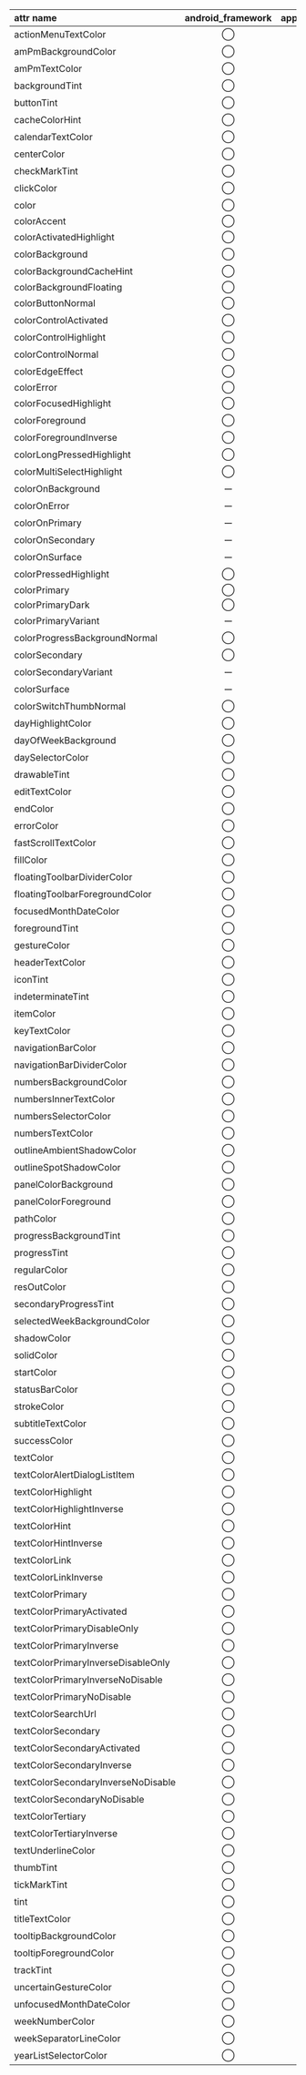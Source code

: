 attr name | android_framework | appcompat | material_components
:-- | :--: | :--: | :--:
actionMenuTextColor | ◯ | ◯ | ー
amPmBackgroundColor | ◯ | ー | ー
amPmTextColor | ◯ | ー | ー
backgroundTint | ◯ | ◯ | ー
buttonTint | ◯ | ◯ | ー
cacheColorHint | ◯ | ー | ー
calendarTextColor | ◯ | ー | ー
centerColor | ◯ | ー | ー
checkMarkTint | ◯ | ー | ー
clickColor | ◯ | ー | ー
color | ◯ | ◯ | ー
colorAccent | ◯ | ◯ | ◯
colorActivatedHighlight | ◯ | ー | ー
colorBackground | ◯ | ー | ー
colorBackgroundCacheHint | ◯ | ー | ー
colorBackgroundFloating | ◯ | ◯ | ◯
colorButtonNormal | ◯ | ◯ | ー
colorControlActivated | ◯ | ◯ | ー
colorControlHighlight | ◯ | ◯ | ー
colorControlNormal | ◯ | ◯ | ー
colorEdgeEffect | ◯ | ー | ー
colorError | ◯ | ◯ | ◯
colorFocusedHighlight | ◯ | ー | ー
colorForeground | ◯ | ー | ー
colorForegroundInverse | ◯ | ー | ー
colorLongPressedHighlight | ◯ | ー | ー
colorMultiSelectHighlight | ◯ | ー | ー
colorOnBackground | ー | ー | ◯
colorOnError | ー | ー | ◯
colorOnPrimary | ー | ー | ◯
colorOnSecondary | ー | ー | ◯
colorOnSurface | ー | ー | ◯
colorPressedHighlight | ◯ | ー | ー
colorPrimary | ◯ | ◯ | ◯
colorPrimaryDark | ◯ | ◯ | ◯
colorPrimaryVariant | ー | ー | ◯
colorProgressBackgroundNormal | ◯ | ー | ー
colorSecondary | ◯ | ー | ◯
colorSecondaryVariant | ー | ー | ◯
colorSurface | ー | ー | ◯
colorSwitchThumbNormal | ◯ | ◯ | ー
dayHighlightColor | ◯ | ー | ー
dayOfWeekBackground | ◯ | ー | ー
daySelectorColor | ◯ | ー | ー
drawableTint | ◯ | ー | ー
editTextColor | ◯ | ◯ | ー
endColor | ◯ | ー | ー
errorColor | ◯ | ー | ー
fastScrollTextColor | ◯ | ー | ー
fillColor | ◯ | ー | ー
floatingToolbarDividerColor | ◯ | ー | ー
floatingToolbarForegroundColor | ◯ | ー | ー
focusedMonthDateColor | ◯ | ー | ー
foregroundTint | ◯ | ー | ー
gestureColor | ◯ | ー | ー
headerTextColor | ◯ | ー | ー
iconTint | ◯ | ◯ | ー
indeterminateTint | ◯ | ー | ー
itemColor | ◯ | ー | ー
keyTextColor | ◯ | ー | ー
navigationBarColor | ◯ | ー | ー
navigationBarDividerColor | ◯ | ー | ー
numbersBackgroundColor | ◯ | ー | ー
numbersInnerTextColor | ◯ | ー | ー
numbersSelectorColor | ◯ | ー | ー
numbersTextColor | ◯ | ー | ー
outlineAmbientShadowColor | ◯ | ー | ー
outlineSpotShadowColor | ◯ | ー | ー
panelColorBackground | ◯ | ー | ー
panelColorForeground | ◯ | ー | ー
pathColor | ◯ | ー | ー
progressBackgroundTint | ◯ | ー | ー
progressTint | ◯ | ー | ー
regularColor | ◯ | ー | ー
resOutColor | ◯ | ー | ー
secondaryProgressTint | ◯ | ー | ー
selectedWeekBackgroundColor | ◯ | ー | ー
shadowColor | ◯ | ー | ー
solidColor | ◯ | ー | ー
startColor | ◯ | ー | ー
statusBarColor | ◯ | ー | ー
strokeColor | ◯ | ー | ー
subtitleTextColor | ◯ | ◯ | ー
successColor | ◯ | ー | ー
textColor | ◯ | ー | ー
textColorAlertDialogListItem | ◯ | ◯ | ー
textColorHighlight | ◯ | ー | ー
textColorHighlightInverse | ◯ | ー | ー
textColorHint | ◯ | ー | ー
textColorHintInverse | ◯ | ー | ー
textColorLink | ◯ | ー | ー
textColorLinkInverse | ◯ | ー | ー
textColorPrimary | ◯ | ー | ー
textColorPrimaryActivated | ◯ | ー | ー
textColorPrimaryDisableOnly | ◯ | ー | ー
textColorPrimaryInverse | ◯ | ー | ー
textColorPrimaryInverseDisableOnly | ◯ | ー | ー
textColorPrimaryInverseNoDisable | ◯ | ー | ー
textColorPrimaryNoDisable | ◯ | ー | ー
textColorSearchUrl | ◯ | ◯ | ー
textColorSecondary | ◯ | ー | ー
textColorSecondaryActivated | ◯ | ー | ー
textColorSecondaryInverse | ◯ | ー | ー
textColorSecondaryInverseNoDisable | ◯ | ー | ー
textColorSecondaryNoDisable | ◯ | ー | ー
textColorTertiary | ◯ | ー | ー
textColorTertiaryInverse | ◯ | ー | ー
textUnderlineColor | ◯ | ー | ー
thumbTint | ◯ | ◯ | ー
tickMarkTint | ◯ | ◯ | ー
tint | ◯ | ◯ | ー
titleTextColor | ◯ | ◯ | ー
tooltipBackgroundColor | ◯ | ー | ー
tooltipForegroundColor | ◯ | ◯ | ー
trackTint | ◯ | ◯ | ー
uncertainGestureColor | ◯ | ー | ー
unfocusedMonthDateColor | ◯ | ー | ー
weekNumberColor | ◯ | ー | ー
weekSeparatorLineColor | ◯ | ー | ー
yearListSelectorColor | ◯ | ー | ー
